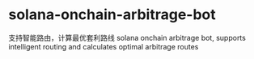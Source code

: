 # solana-onchain-arbitrage-bot
支持智能路由，计算最优套利路线 solana onchain arbitrage bot, supports intelligent routing and calculates optimal arbitrage routes

